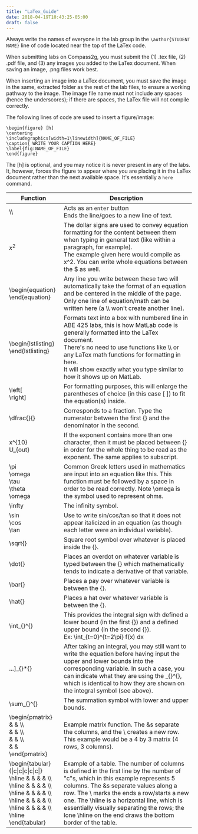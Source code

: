 ```yaml
---
title: "LaTex_Guide"
date: 2018-04-19T10:43:25-05:00
draft: false
---
```


Always write the names of everyone in the lab group in the `\author{STUDENT NAME}` line of code located near the top of the LaTex code.  

When submitting labs on Compass2g, you must submit the (1) .tex file, (2) .pdf file, and (3) any images you added to the LaTex document. When saving an image, .png files work best.

When inserting an image into a LaTex document, you must save the image in the same, extracted folder as the rest of the lab files, to ensure a working pathway to the image. The image file name must not include any spaces (hence the underscores); if there are spaces, the LaTex file will not compile correctly.

The following lines of code are used to insert a figure/image:

```
\begin{figure} [h]
\centering
\includegraphics[width=1\linewidth]{NAME_OF_FILE}
\caption{ WRITE YOUR CAPTION HERE}
\label{fig:NAME_OF_FILE}
\end{figure}
```

The [h] is optional, and you may notice it is never present in any of the labs. It, however, forces the figure to appear where you are placing it in the LaTex document rather than the next available space. It's essentially a `here` command.

|Function | Description |
| ------- | ----------- |
| \\\\ | Acts as an `enter` button <br> Ends the line/goes to a new line of text. |
|$x^2$|The dollar signs are used to convey equation formatting for the content between them when typing in general text (like within a paragraph, for example). <br> The example given here would compile as x^2. You can write whole equations between the $ as well.|
|\begin{equation} <br> \end{equation}|Any line you write between these two will automatically take the format of an equation and be centered in the middle of the page. <br> Only one line of equation/math can be written here (a \\\\ won't create another line).|
|\begin{lstlisting} <br> \end{lstlisting}|Formats text into a box with numbered line in ABE 425 labs, this is how MatLab code is generally formatted into the LaTex document. <br> There's no need to use functions like \\\\ or any LaTex math functions for formatting in here. <br> It will show exactly what you type similar to how it shows up on MatLab.|
|\left[ <br> \right]|For formatting purposes, this will enlarge the parentheses of choice (in this case [ ]) to fit the equation(s) inside.|
|\dfrac{}{}|Corresponds to a fraction. Type the numerator between the first {} and the denominator in the second.|
|x^{10} <br> U_{out}|If the exponent contains more than one character, then it must be placed between {} in order for the whole thing to be read as the exponent. The same applies to subscript.|
|\pi <br> \omega <br> \tau <br> \theta <br> \omega|Common Greek letters used in mathematics are input into an equation like this. This function must be followed by a space in order to be read correctly. Note \omega is the symbol used to represent ohms.|
|\infty|The infinity symbol.|
|\sin <br> \cos <br> \tan|Use to write sin/cos/tan so that it does not appear italicized in an equation (as though each letter were an individual variable).|
|\sqrt{}|Square root symbol over whatever is placed inside the {}.|
|\dot{}|Places an overdot on whatever variable is typed between the {} which mathematically tends to indicate a derivative of that variable.|
|\bar{}|Places a pay over whatever variable is between the {}.|
|\hat{}|Places a hat over whatever variable is between the {}.|
|\int_{}^{}|This provides the integral sign with defined a lower bound (in the first {}) and a defined upper bound (in the second {}). <br> Ex: \int_{t=0}^{t=2\pi} f(x) dx|
|...]_{}*{}|After taking an integral, you may still want to write the equation before having input the upper and lower bounds into the corresponding variable. In such a case, you can indicate what they are using the _{}^{}, which is identical to how they are shown on the integral symbol (see above).|
|\sum_{}^{}|The summation symbol with lower and upper bounds.|
|\begin{pmatrix} <br> & & \\\\ <br> & & \\\\ <br> & & \\\\ <br> & & <br> \end{pmatrix}|Example matrix function. The &s separate the columns, and the \\ creates a new row. This example would be a 4 by 3 matrix (4 rows, 3 columns).|
|\begin{tabular}{\|c\|c\|c\|c\|c\|} <br> \hline & & & & \\\\ <br> \hline & & & & \\\\ <br> \hline & & & & \\\\ <br> \hline & & & & \\\\ <br> \hline & & & & \\\\ <br> \hline <br> \end{tabular} | Example of a table. The number of columns is defined in the first line by the number of "c"s, which in this example represents 5 columns. The &s separate values along a row. The \\ marks the ends a row/starts a new one. The \hline is a horizontal line, which is essentially visually separating the rows; the lone \hline on the end draws the bottom border of the table.|
